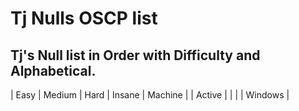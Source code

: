 # Tj Nulls OSCP list
## Tj's Null list in Order with Difficulty and Alphabetical. 


| Easy | Medium | Hard | Insane | Machine |
| Active |      |      |        | Windows |
